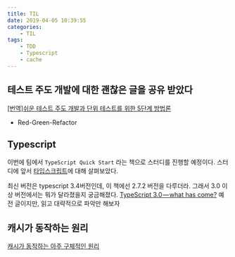 ```yaml
---
title: TIL
date: 2019-04-05 10:39:55
categories:
    - TIL
tags:
    - TDD
    - Typescript
    - cache
---
```


## 테스트 주도 개발에 대한 괜찮은 글을 공유 받았다

[[번역]쉬운 테스트 주도 개발과 단위 테스트를 위한 5단계 방법론](https://medium.com/@cmygray/%EB%B2%88%EC%97%AD-%EC%89%AC%EC%9A%B4-%ED%85%8C%EC%8A%A4%ED%8A%B8-%EC%A3%BC%EB%8F%84-%EA%B0%9C%EB%B0%9C%EA%B3%BC-%EB%8B%A8%EC%9C%84-%ED%85%8C%EC%8A%A4%ED%8A%B8%EB%A5%BC-%EC%9C%84%ED%95%9C-5%EB%8B%A8%EA%B3%84-%EB%B0%A9%EB%B2%95%EB%A1%A0-b82fea6c8d90)

-   Red-Green-Refactor

## Typescript

이번에 팀에서 `TypeScript Quick Start` 라는 책으로 스터디를 진행할 예정이다.
스터디에 앞서 [타입스크립트](https://www.typescriptlang.org/)에 대해 살펴보았다.

최신 버전은 typescript 3.4버전인데, 이 책에선 2.7.2 버전을 다루더라. 그래서 3.0 이상 버전에서는 뭐가 달라졌을지 궁금해졌다.
[TypeScript 3.0 — what has come?](https://itnext.io/typescript-3-0-what-has-come-19f81d1fac60)
예전 글이지만, 읽고 대략적으로 파악만 해보자

## 캐시가 동작하는 원리

[캐시가 동작하는 아주 구체적인 원리](https://parksb.github.io/article/29.html?utm_source=gaerae.com&utm_campaign=%EA%B0%9C%EB%B0%9C%EC%9E%90%EC%8A%A4%EB%9F%BD%EB%8B%A4&utm_medium=social)

